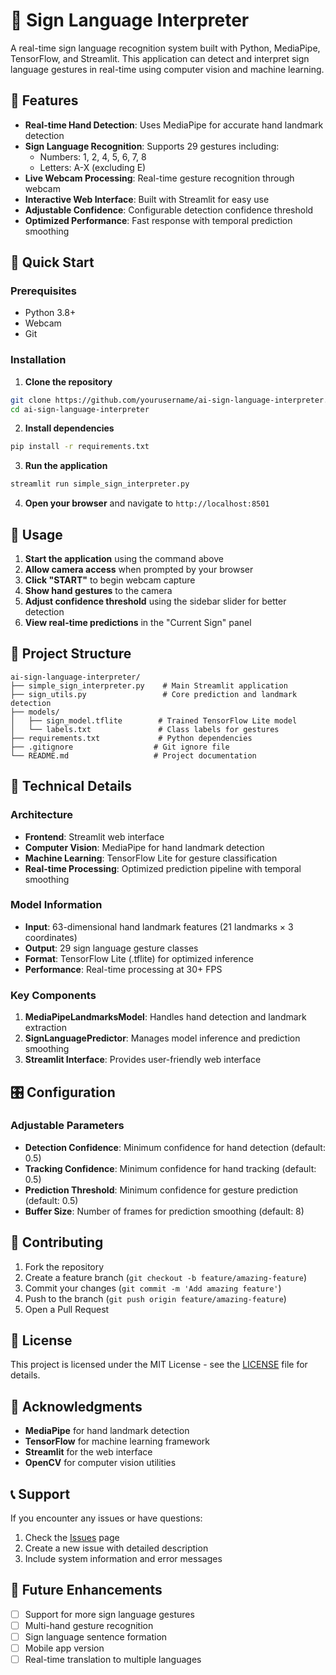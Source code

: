# 🤟  Sign Language Interpreter

A real-time sign language recognition system built with Python, MediaPipe, TensorFlow, and Streamlit. This application can detect and interpret sign language gestures in real-time using computer vision and machine learning.

## 🌟 Features

- **Real-time Hand Detection**: Uses MediaPipe for accurate hand landmark detection
- **Sign Language Recognition**: Supports 29 gestures including:
  - Numbers: 1, 2, 4, 5, 6, 7, 8
  - Letters: A-X (excluding E)
- **Live Webcam Processing**: Real-time gesture recognition through webcam
- **Interactive Web Interface**: Built with Streamlit for easy use
- **Adjustable Confidence**: Configurable detection confidence threshold
- **Optimized Performance**: Fast response with temporal prediction smoothing

## 🚀 Quick Start

### Prerequisites
- Python 3.8+
- Webcam
- Git

### Installation

1. **Clone the repository**
```bash
git clone https://github.com/yourusername/ai-sign-language-interpreter.git
cd ai-sign-language-interpreter
```

2. **Install dependencies**
```bash
pip install -r requirements.txt
```

3. **Run the application**
```bash
streamlit run simple_sign_interpreter.py
```

4. **Open your browser** and navigate to `http://localhost:8501`

## 🎯 Usage

1. **Start the application** using the command above
2. **Allow camera access** when prompted by your browser
3. **Click "START"** to begin webcam capture
4. **Show hand gestures** to the camera
5. **Adjust confidence threshold** using the sidebar slider for better detection
6. **View real-time predictions** in the "Current Sign" panel

## 📁 Project Structure

```
ai-sign-language-interpreter/
├── simple_sign_interpreter.py    # Main Streamlit application
├── sign_utils.py                 # Core prediction and landmark detection
├── models/
│   ├── sign_model.tflite        # Trained TensorFlow Lite model
│   └── labels.txt               # Class labels for gestures
├── requirements.txt             # Python dependencies
├── .gitignore                  # Git ignore file
└── README.md                   # Project documentation
```

## 🔧 Technical Details

### Architecture
- **Frontend**: Streamlit web interface
- **Computer Vision**: MediaPipe for hand landmark detection
- **Machine Learning**: TensorFlow Lite for gesture classification
- **Real-time Processing**: Optimized prediction pipeline with temporal smoothing

### Model Information
- **Input**: 63-dimensional hand landmark features (21 landmarks × 3 coordinates)
- **Output**: 29 sign language gesture classes
- **Format**: TensorFlow Lite (.tflite) for optimized inference
- **Performance**: Real-time processing at 30+ FPS

### Key Components

1. **MediaPipeLandmarksModel**: Handles hand detection and landmark extraction
2. **SignLanguagePredictor**: Manages model inference and prediction smoothing
3. **Streamlit Interface**: Provides user-friendly web interface

## 🎛️ Configuration

### Adjustable Parameters
- **Detection Confidence**: Minimum confidence for hand detection (default: 0.5)
- **Tracking Confidence**: Minimum confidence for hand tracking (default: 0.5)
- **Prediction Threshold**: Minimum confidence for gesture prediction (default: 0.5)
- **Buffer Size**: Number of frames for prediction smoothing (default: 8)

## 🤝 Contributing

1. Fork the repository
2. Create a feature branch (`git checkout -b feature/amazing-feature`)
3. Commit your changes (`git commit -m 'Add amazing feature'`)
4. Push to the branch (`git push origin feature/amazing-feature`)
5. Open a Pull Request

## 📝 License

This project is licensed under the MIT License - see the [LICENSE](LICENSE) file for details.

## 🙏 Acknowledgments

- **MediaPipe** for hand landmark detection
- **TensorFlow** for machine learning framework
- **Streamlit** for the web interface
- **OpenCV** for computer vision utilities

## 📞 Support

If you encounter any issues or have questions:
1. Check the [Issues](https://github.com/kris07hna/SIGN-LANG-INTREPRETOR/issues) page
2. Create a new issue with detailed description
3. Include system information and error messages

## 🔮 Future Enhancements

- [ ] Support for more sign language gestures
- [ ] Multi-hand gesture recognition
- [ ] Sign language sentence formation
- [ ] Mobile app version
- [ ] Real-time translation to multiple languages
